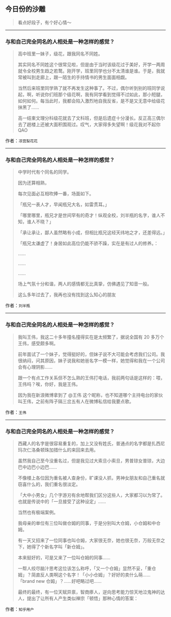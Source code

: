 ## 今日份的沙雕

> 看点好段子，有个好心情～


 
---

### 与和自己完全同名的人相处是一种怎样的感觉？

> 高中班里一妹子，级花，跟我同名不同姓。
> 
> 其实同名不同姓这个很常见啦，但是由于当时该级花过于美好，开学一两周就令全校男生趋之若鹜。刚开学，班里同学也分不太清谁是谁。于是，我就常被叫到走廊上，跟一陌生的手持情书的男生面面相觑。
> 
> 当然后来班里同学熟了就不再发生这种事了。不过，偶尔听到别的班同学说起，啊，听说你们班那个级花啊，我有同学看到觉得不过如此，那小短腿，如何如何。每当此时，我都会陷入激烈地自我反省，是不是又无意中给级花抹黑了……
> 
> 高一结束文理分科级花就去了文科班，但是后遗症十分漫长。反正高三偶尔去了趟楼上还被大面积围观过。叹气，大家得多失望啊！级花我对不起你 QAO


作者：`凉宫梨花花`

---

### 与和自己完全同名的人相处是一种怎样的感觉？

> 中学时代有个同名的同学。
> 
> 因为还算相熟，
> 
> 每次见面必互相吹捧一番，场面如下。
> 
> 「瓶兄一表人才，早闻瓶兄大名，如雷贯耳。」
> 
> 「哪里哪里，瓶兄才是世间罕有的奇才！纵观全校，刘半瓶的名字，谁人不知，谁人不晓？」
> 
> 「承让承让，鄙人虽然略有小成，但相比瓶兄这经天纬地之才，还差得远。」
> 
> 「瓶兄太谦虚了！身居如此高位仍能不骄不躁，实在是有过人的修养。：
> 
> ……
> 
> ……
> 
> ……
> 
> 场上气氛十分和谐，两人的感情都无比真挚，仿佛遇见了知音一般。
> 
> 这么多年过去了，我再也没有找到这么知心的朋友


作者：`刘半瓶`

---

### 与和自己完全同名的人相处是一种怎样的感觉？

> 我叫王伟，我这二十多年撞名撞得实在是太频繁了，据说全国有 20 多万个王伟，感受颇多啊。
> 
> 前年面试了一个妹子，觉得挺好的，但妹子说不大可能会考虑我们公司。我很纳闷，问其原因，妹子说我和她爸名字一模一样，她觉得和我在一个公司会有心理阴影……
> 
> 跟一个有点工作关系但不怎么熟的王伟打电话，我前两句话是这样的：喂，王伟吗？唉，你好，我是王伟。
> 
> 因为我在新浪微博拿到了 @王伟 这个昵称，也不知道哪个主持电台的家伙叫王伟，之前有阵子隔三岔五有人在微博私信给我要点歌。


作者：`王伟`

---

### 与和自己完全同名的人相处是一种怎样的感觉？

> 西藏人的名字是很容易重复的，加上又没有姓氏，普通点的名字都是扎西尼玛次仁洛桑顿珠加措什么的来回来去用。
> 
> 虽然我自己至今没重名过，但是我见过大索旦小索旦，男普琼女普琼，大边巴中边巴小边巴……
> 
> 不像楼上各位因为重名被人查身份，旷课没人抓，男神女朋友和自己重名就窃喜什么的，我们重名很淡定。
> 
> 「大中小男女」几个字游刃有余地帮我们区分这些人，大家都习以为常了。也就是传说中的「一旦接受了这种设定」……
> 
> 当然也有极端案例。
> 
> 我母亲的单位有三位叫做仓姆的同事，于是分别叫大仓姆，小仓姆和中仓姆。
> 
> 有一天又招来了一位同事也叫仓姆，大家很无奈，她也很无奈，万般无奈之下，她得了个新名字叫「新仓姆」。
> 
> 本来挺好的，可是又来了一位叫仓姆的同事……
> 
> 一帮人绞尽脑汁思考这位该怎么称呼，「又一个仓姆」显然不妥，「重仓姆」？简直反人类啊这个名字！「小小仓姆」？好好的卖什么萌……「brand new 仓姆」？……好吧略过吧……
> 
> 最终的最终，有一位天赋异禀，智商瘆人，逆向思考能力惊天地泣鬼神的达人，提出了让所有人产生类似禅宗「顿悟」那种心情的答案：


作者：`知乎用户`
